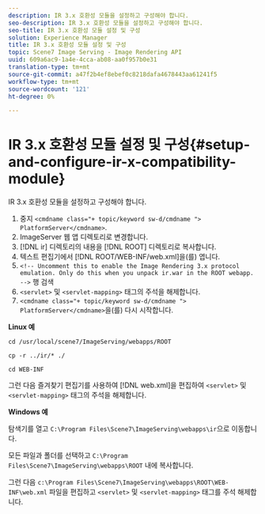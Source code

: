 ```yaml
---
description: IR 3.x 호환성 모듈을 설정하고 구성해야 합니다.
seo-description: IR 3.x 호환성 모듈을 설정하고 구성해야 합니다.
seo-title: IR 3.x 호환성 모듈 설정 및 구성
solution: Experience Manager
title: IR 3.x 호환성 모듈 설정 및 구성
topic: Scene7 Image Serving - Image Rendering API
uuid: 609a6ac9-1a4e-4cca-ab08-aa0f957b0e31
translation-type: tm+mt
source-git-commit: a47f2b4ef8ebef0c8218dafa4678443aa61241f5
workflow-type: tm+mt
source-wordcount: '121'
ht-degree: 0%

---
```



# IR 3.x 호환성 모듈 설정 및 구성{#setup-and-configure-ir-x-compatibility-module}

IR 3.x 호환성 모듈을 설정하고 구성해야 합니다.

1. 중지 `<cmdname class="+ topic/keyword sw-d/cmdname ">  PlatformServer</cmdname>`.
1. ImageServer 웹 앱 디렉토리로 변경합니다.
1. [!DNL ir] 디렉토리의 내용을 [!DNL ROOT] 디렉토리로 복사합니다.
1. 텍스트 편집기에서 [!DNL ROOT/WEB-INF/web.xml]을(를) 엽니다.
1. `<!-- Uncomment this to enable the Image Rendering 3.x protocol emulation. Only do this when you unpack ir.war in the ROOT webapp. -->` 행 검색
1. `<servlet>` 및 `<servlet-mapping>` 태그의 주석을 해제합니다.
1. `<cmdname class="+ topic/keyword sw-d/cmdname ">  PlatformServer</cmdname>`을(를) 다시 시작합니다.

**Linux 예**

`cd /usr/local/scene7/ImageServing/webapps/ROOT`

`cp -r ../ir/* ./`

`cd WEB-INF`

그런 다음 즐겨찾기 편집기를 사용하여 [!DNL web.xml]을 편집하여 `<servlet>` 및 `<servlet-mapping>` 태그의 주석을 해제합니다.

**Windows 예**

탐색기를 열고 `C:\Program Files\Scene7\ImageServing\webapps\ir`으로 이동합니다.

모든 파일과 폴더를 선택하고 `C:\Program Files\Scene7\ImageServing\webapps\ROOT` 내에 복사합니다.

그런 다음 `c:\Program Files\Scene7\ImageServing\webapps\ROOT\WEB-INF\web.xml` 파일을 편집하고 `<servlet>` 및 `<servlet-mapping>` 태그를 주석 해제합니다.
